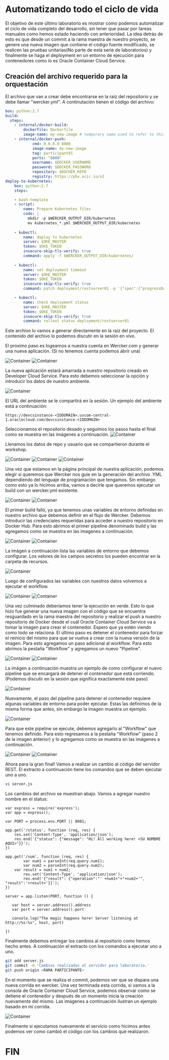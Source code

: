 # Automatizando todo el ciclo de vida
El objetivo de este último laboratorio es mostrar como podemos automatizar el ciclo de vida completo del desarrollo, sin tener que pasar por tareas manuales como hemos estado haciendo con anterioridad. La idea detrás de esto es que desde un commit a la rama maestra de nuestro proyecto, se genere una nueva imagen que contiene el código fuente modificado, se realicen las pruebas unitarias(No parte de esta serie de laboratorios) y finalmente se haga el deployment en un entorno de ejecución para contenedores como lo es Oracle Container Cloud Service.

## Creación del archivo requerido para la orquestación
El archivo que van a crear debe encontrarse en la raiz del repositorio y se debe llamar "wercker.yml". A continutación tienen el código del archivo:
```yaml
box: python:2.7
build:
  steps:    
    - internal/docker-build: 
        dockerfile: Dockerfile 
        image-name: my-new-image # temporary name used to refer to this image in a subsequent step
    - internal/docker-push:
            cmd: 0.0.0.0 8080
            image-name: my-new-image
            tag: participant01
            ports: "8080"
            username: $DOCKER_USERNAME
            password: $DOCKER_PASSWORD
            repository: $DOCKER_REPO
            registry: https://phx.ocir.io/v2
deploy-to-kubernetes:
    box: python:2.7
    steps:

    - bash-template
    - script:
        name: Prepare Kubernetes files
        code: |
          mkdir -p $WERCKER_OUTPUT_DIR/kubernetes
          mv kubernetes_*.yml $WERCKER_OUTPUT_DIR/kubernetes
    
    - kubectl:
        name: deploy to kubernetes
        server: $OKE_MASTER
        token: $OKE_TOKEN
        insecure-skip-tls-verify: true
        command: apply -f $WERCKER_OUTPUT_DIR/kubernetes/
   
    - kubectl:
        name: set deployment timeout
        server: $OKE_MASTER
        token: $OKE_TOKEN
        insecure-skip-tls-verify: true
        command: patch deployment/restserver01 -p '{"spec":{"progressDeadlineSeconds":60}}'

    - kubectl:
        name: check deployment status
        server: $OKE_MASTER
        token: $OKE_TOKEN
        insecure-skip-tls-verify: true
        command: rollout status deployment/restserver01

```
Este archivo lo vamos a generar directamente en la raiz del proyecto. El contenido del archivo lo podemos discutir en la sesión en vivo. 

El proximo paso es logearnos a nuestra cuenta en Wercker.com y generar una nueva aplicación. (Si no tenemos cuenta podemos abrir una)

![Container](https://github.com/tmaragno/workshops/blob/master/images/700_Image_3.png)
![Container](https://github.com/tmaragno/workshops/blob/master/images/700_Image_4.png)

La nueva aplicación estará amarrada a nuestro repositorio creado en Developer Cloud Service. Para esto debemos seleccionar la opción y introducir los datos de nuestro ambiente.

![Container](https://github.com/tmaragno/workshops/blob/master/images/700_Image_5.png)

El URL del ambiente se le compartirá en la sesión. Un ejemplo del ambiente está a continuación:
```URL
https://devcsinstance-<IDDOMAIN>.uscom-central-1.oraclecloud.com/devcsinstance-<IDDOMAIN>
```
Seleccionamos el repositorio desado y seguimos los pasos hasta el final como se muestra en las imágenes a continuación.
![Container](https://github.com/tmaragno/workshops/blob/master/images/700_Image_6.png)

Llenamos los datos de repo y usuario que se compartieron durante el workshop.

![Container](https://github.com/tmaragno/workshops/blob/master/images/images_short/600short01.png)
![Container](https://github.com/tmaragno/workshops/blob/master/images/700_Image_7.png)
![Container](https://github.com/tmaragno/workshops/blob/master/images/700_Image_8.png)

Una vez que estamos en la página principal de nuestra aplicación, podemos elegir si queremos que Wercker nos guie en la generación del archivo .YML dependiendo del lenguaje de programación que tengamos. Sin embargo como esto ya lo hicimos arriba, vamos a decirle que queremos ejecutar un build con un wercker.yml existente.

![Container](https://github.com/tmaragno/workshops/blob/master/images/700_Image_9.png)
![Container](https://github.com/tmaragno/workshops/blob/master/images/700_Image_10.png)

El primer build falló, ya que tenemos unas variables de entorno definidas en nuestro archivo que debemos definir en el flujo de Wercker. Debemos introducir las credenciales requeridas para acceder a nuestro repositorio en Docker Hub. Para esto abrimos el primer pipeline denominado build y las agregamos como se muestra en las imagenes a continuación.

![Container](https://github.com/tmaragno/workshops/blob/master/images/700_Image_11.png)
![Container](https://github.com/tmaragno/workshops/blob/master/images/700_Image_12.png)

La imágen a continuación lista las variables de entorno que debemos configurar. Los valores de los campos secretos los pueden encontrar en la carpeta de recursos.

![Container](https://github.com/tmaragno/workshops/blob/master/images/images_short/600short02.png)

Luego de configurados las variables con nuestros datos volvemos a ejecutar el workflow.

![Container](https://github.com/tmaragno/workshops/blob/master/images/700_Image_14.png)
![Container](https://github.com/tmaragno/workshops/blob/master/images/700_Image_15.png)

Una vez culminado deberíamos tener la ejecución en verde. Esto lo que hizo fue generar una nueva imagen con el código que se encuentra resguardado en la rama maestra del repositorio y realizar el push a nuestro repositorio de Docker desde el cuál Oracle Container Cloud Service va a tomar la imagen para crear el contenedor. Espero que ya estén viendo como todo se relaciona. El último paso es detener el contenedor para forzar el reinicio del mismo para que se vuelva a crear con la nueva versión de la imagen. Para esto agregamos un paso adicional al workflow. Para esto abrimos la pestaña "Workflow" y agregamos un nuevo "Pipeline".

![Container](https://github.com/tmaragno/workshops/blob/master/images/700_Image_16.png)
![Container](https://github.com/tmaragno/workshops/blob/master/images/700_Image_17.png)

La imágen a continuación muestra un ejemplo de como configurar el nuevo pipeline que se encargará de detener el contenedor que está corriendo. (Podemos discutir en la sesión que significa exactamente este paso)

![Container](https://github.com/tmaragno/workshops/blob/master/images/700_Image_18.png)

Nuevamente, el paso del pipeline para detener el contenedor requiere algunas variables de entorno para poder ejecutar. Estas las definimos de la misma forma que antes, sin embargo la imagen muestra un ejemplo.

![Container](https://github.com/tmaragno/workshops/blob/master/images/images_short/600short03.png)

Para que este pipeline se ejecute, debemos agregarlo al "Workflow" que tenemos definido. Para esto regresamos a la pestaña "Workflow" (paso 2 de la imagen anterior) y lo agregamos como se muestra en las imágenes a continuación.

![Container](https://github.com/tmaragno/workshops/blob/master/images/700_Image_20.png)
![Container](https://github.com/tmaragno/workshops/blob/master/images/images_short/600short04.png)

Ahora para la gran final! Vamos a realizar un cambio al código del servidor REST. El extracto a continuación tiene los comandos que se deben ejecutar uno a uno.
```sh
vi server.js
```
Los cambios del archivo se muestran abajo. Vamos a agregar nuestro nombre en el status:
```JS
var express = require('express');
var app = express();

var PORT = process.env.PORT || 8081;

app.get('/status', function (req, res) {
	res.set('Content-Type', 'application/json');
	res.end('{"status": {"message": "Hi! All working here! <SU NOMBRE AQUI>"}}');
})

app.get('/sum', function (req, res) {
        var num1 = parseInt(req.query.num1);
        var num2 = parseInt(req.query.num2);
	var result = num1 + num2;
        res.set('Content-Type', 'application/json');
        res.end('{"result": {"operation":"' +num1+"+"+num2+'", "result":'+result+'}}');
})

server = app.listen(PORT, function () {

   var host = server.address().address
   var port = server.address().port

   console.log("The magic happens here! Server listening at http://%s:%s", host, port)

})

```
Finalmente debemos entregar los cambios al repositorio como hemos hecho antes. A continuación el extracto con los comandos a ejecutar uno a uno.
```sh
git add server.js
git commit -m 'Cambios realizados al servidor para laboratorio.'
git push origin <RAMA PARTICIPANTE>
```
En el momento que se realiza el commit, podemos ver que se dispara una nueva corrida en wercker. Una vez terminada esta corrida, si vamos a la consola de Oracle Container Cloud Service, podemos observar como se detiene el contenedor y después de un momento inicia la creación nuevamente del mismo. Las imágenes a continuación ilustran un ejemplo basado en mi corrida.

![Container](https://github.com/tmaragno/workshops/blob/master/images/700_Image_22.png)

Finalmente si ejecutamos nuevamente el servicio como hicimos antes podemos ver como cambió el código con los cambios que realizaron. 

# FIN



